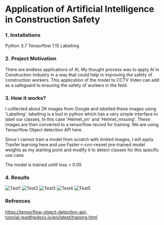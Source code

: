 # Application of Artificial Intelligence in Construction Safety

### 1. Installations
Python 3.7
Tensorflow 1.15
LabelImg


### 2. Project Motivation
There are endless applications of AI, My thought process was to apply AI in Construction Industry in a way that could help in improving the safety of construction workers. This application of the model to CCTV Video can add as a safeguard to ensuring the safety of workers in the feild. 

### 3. How it works?
I colllected about 2K images from Google and labelled these images using 'LabelImg'. labelImg is a tool in python which has a very simple interface to label our classes, In this case 'Helmet_on' and 'Helmet_missing'. These images are then converted to a tensorflow record for training. We are using Tensorflow Object detection API here. 

Since I cannot train a model from scratch with limited images, I will apply Tranfer learning here and use Faster-r-cnn-resnet pre-trained model weights as my starting point and modify it to detect classes for this specific use case.

The model is trained untill loss < 0.05 

### 4. Results

![Test1](https://github.com/Jayeshm01/AI-in-Construction-Safety/blob/master/PHOTO-2020-03-17-17-46-32%202.jpg)
![Test2](https://github.com/Jayeshm01/AI-in-Construction-Safety/blob/master/PHOTO-2020-03-17-17-46-32%203.jpg)
![Test3](https://github.com/Jayeshm01/AI-in-Construction-Safety/blob/master/PHOTO-2020-03-17-17-46-32%204.jpg)
![Test4](https://github.com/Jayeshm01/AI-in-Construction-Safety/blob/master/PHOTO-2020-03-17-17-46-32.jpg)
![Test5](https://github.com/Jayeshm01/AI-in-Construction-Safety/blob/master/PHOTO-2020-03-17-18-18-45.jpg)


### Refrences

https://tensorflow-object-detection-api-tutorial.readthedocs.io/en/latest/training.html

